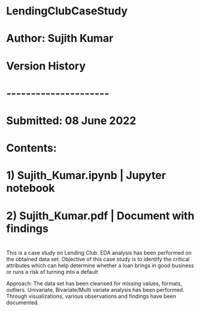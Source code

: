 # LendingClubCaseStudy
# Author: Sujith Kumar
#
# Version History
# ---------------------
# Submitted: 08 June 2022
# Contents: 
# 1) Sujith_Kumar.ipynb | Jupyter notebook
# 2) Sujith_Kumar.pdf   | Document with findings
#
This is a case study on Lending Club. 
EDA analysis has been performed on the obtained data set.
Objective of this case study is to identify the critical attributes which can help determine whether a loan brings in good business or runs a risk of turning into a default

Approach:
The data set has been cleansed for missing values, formats, outliers.
Univariate, Bivariate/Multi variate analysis has been performed.
Through visualizations, various observations and findings have been documented.
